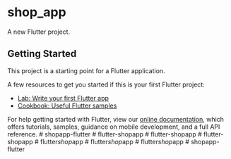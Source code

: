 # shop_app

A new Flutter project.

## Getting Started

This project is a starting point for a Flutter application.

A few resources to get you started if this is your first Flutter project:

- [Lab: Write your first Flutter app](https://flutter.dev/docs/get-started/codelab)
- [Cookbook: Useful Flutter samples](https://flutter.dev/docs/cookbook)

For help getting started with Flutter, view our
[online documentation](https://flutter.dev/docs), which offers tutorials,
samples, guidance on mobile development, and a full API reference.
#   s h o p a p p - f l u t t e r  
 #   f l u t t e r - s h o p a p p  
 #   f l u t t e r - s h o p a p p  
 #   f l u t t e r - s h o p a p p  
 #   f l u t t e r _ s h o p _ a p p  
 #   f l u t t e r _ s h o p _ a p p  
 #   f l u t t e r _ s h o p _ a p p  
 #   s h o p a p p - f l u t t e r  
 